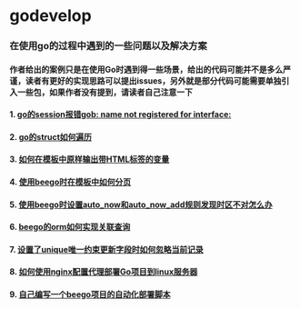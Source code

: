 # godevelop
### 在使用go的过程中遇到的一些问题以及解决方案
#### 作者给出的案例只是在使用Go时遇到得一些场景，给出的代码可能并不是多么严谨，读者有更好的实现思路可以提出issues，另外就是部分代码可能需要单独引入一些包，如果作者没有提到，请读者自己注意一下
#### 1. [go的session报错gob: name not registered for interface:](https://github.com/youeryuango/godevelop/blob/master/session%E7%9A%84gob:name.not.registered%E9%97%AE%E9%A2%98.md)
#### 2. [go的struct如何遍历](https://github.com/youeryuango/godevelop/blob/master/%E5%A6%82%E4%BD%95%E9%81%8D%E5%8E%86%E4%B8%80%E4%B8%AA%E7%BB%93%E6%9E%84%E4%BD%93.md)
#### 3. [如何在模板中原样输出带HTML标签的变量](https://github.com/youeryuango/godevelop/blob/master/%E5%A6%82%E4%BD%95%E5%9C%A8%E6%A8%A1%E6%9D%BF%E4%B8%AD%E5%8E%9F%E6%A0%B7%E8%BE%93%E5%87%BA%E5%B8%A6HTML%E6%A0%87%E7%AD%BE%E7%9A%84%E5%8F%98%E9%87%8F.md)
#### 4. [使用beego时在模板中如何分页](https://github.com/youeryuango/godevelop/blob/master/%E4%BD%BF%E7%94%A8beego%E6%97%B6%E5%9C%A8%E6%A8%A1%E6%9D%BF%E4%B8%AD%E5%A6%82%E4%BD%95%E5%88%86%E9%A1%B5.md)
#### 5. [使用beego时设置auto_now和auto_now_add规则发现时区不对怎么办](https://github.com/youeryuango/godevelop/blob/master/%E4%BD%BF%E7%94%A8beego%E6%97%B6%E8%AE%BE%E7%BD%AEauto_now%E5%92%8Cauto_now_add%E8%A7%84%E5%88%99%E5%8F%91%E7%8E%B0%E6%97%B6%E5%8C%BA%E4%B8%8D%E5%AF%B9%E6%80%8E%E4%B9%88%E5%8A%9E.md)
#### 6. [beego的orm如何实现关联查询](https://github.com/youeryuango/godevelop/blob/master/beego%E7%9A%84orm%E5%A6%82%E4%BD%95%E5%AE%9E%E7%8E%B0%E5%85%B3%E8%81%94%E6%9F%A5%E8%AF%A2.md)
#### 7. [设置了unique唯一约束更新字段时如何忽略当前记录](https://github.com/youeryuango/godevelop/blob/master/%E8%AE%BE%E7%BD%AE%E4%BA%86unique%E5%94%AF%E4%B8%80%E7%BA%A6%E6%9D%9F%E6%9B%B4%E6%96%B0%E5%AD%97%E6%AE%B5%E6%97%B6%E5%A6%82%E4%BD%95%E5%BF%BD%E7%95%A5%E5%BD%93%E5%89%8D%E8%AE%B0%E5%BD%95.md)
#### 8. [如何使用nginx配置代理部署Go项目到linux服务器](https://github.com/youeryuango/godevelop/blob/master/%E5%A6%82%E4%BD%95%E4%BD%BF%E7%94%A8nginx%E9%85%8D%E7%BD%AE%E4%BB%A3%E7%90%86%E9%83%A8%E7%BD%B2Go%E9%A1%B9%E7%9B%AE%E5%88%B0linux%E6%9C%8D%E5%8A%A1%E5%99%A8.md)
#### 9. [自己编写一个beego项目的自动化部署脚本](https://github.com/youeryuango/godevelop/blob/master/%E8%87%AA%E5%B7%B1%E7%BC%96%E5%86%99%E4%B8%80%E4%B8%AAbeego%E9%A1%B9%E7%9B%AE%E7%9A%84%E8%87%AA%E5%8A%A8%E5%8C%96%E9%83%A8%E7%BD%B2%E8%84%9A%E6%9C%AC.md)
